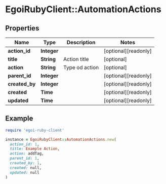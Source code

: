 # EgoiRubyClient::AutomationActions

## Properties

| Name | Type | Description | Notes |
| ---- | ---- | ----------- | ----- |
| **action_id** | **Integer** |  | [optional][readonly] |
| **title** | **String** | Action title | [optional] |
| **action** | **String** | Type od action | [optional] |
| **parent_id** | **Integer** |  | [optional][readonly] |
| **created_by** | **Integer** |  | [optional][readonly] |
| **created** | **Time** |  | [optional][readonly] |
| **updated** | **Time** |  | [optional][readonly] |

## Example

```ruby
require 'egoi-ruby-client'

instance = EgoiRubyClient::AutomationActions.new(
  action_id: 1,
  title: Example Action,
  action: addTag,
  parent_id: 1,
  created_by: 1,
  created: null,
  updated: null
)
```

